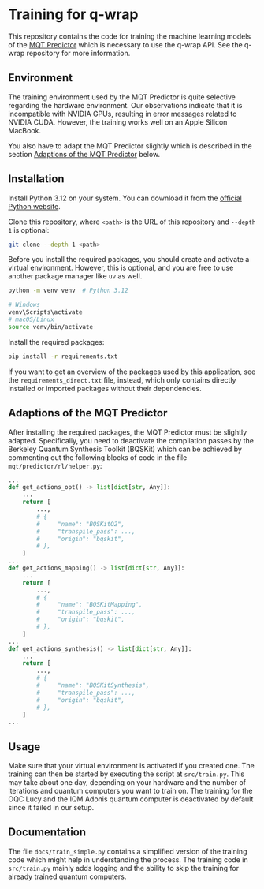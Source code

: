 # Training for q-wrap

This repository contains the code for training the machine learning models of the
[MQT Predictor](https://github.com/munich-quantum-toolkit/predictor) which is necessary to use the q-wrap API.
See the q-wrap repository for more information.

## Environment

The training environment used by the MQT Predictor is quite selective regarding the hardware environment. Our
observations indicate that it is incompatible with NVIDIA GPUs, resulting in error messages related to NVIDIA CUDA.
However, the training works well on an Apple Silicon MacBook.

You also have to adapt the MQT Predictor slightly which is described in the section
[Adaptions of the MQT Predictor](#adaptions-of-the-mqt-predictor) below.

## Installation

Install Python 3.12 on your system. You can download it from the
[official Python website](https://www.python.org/downloads/release/python-31210/).

Clone this repository, where `<path>` is the URL of this repository and `--depth 1` is optional:

```bash
git clone --depth 1 <path>
```

Before you install the required packages, you should create and activate a virtual environment. However, this is
optional, and you are free to use another package manager like `uv` as well.

```bash
python -m venv venv  # Python 3.12

# Windows
venv\Scripts\activate
# macOS/Linux
source venv/bin/activate
```

Install the required packages:

```bash
pip install -r requirements.txt
```

If you want to get an overview of the packages used by this application, see the `requirements_direct.txt` file,
instead, which only contains directly installed or imported packages without their dependencies.

## Adaptions of the MQT Predictor

After installing the required packages, the MQT Predictor must be slightly adapted. Specifically, you need to 
deactivate the compilation passes by the Berkeley Quantum Synthesis Toolkit (BQSKit) which can be achieved by
commenting out the following blocks of code in the file `mqt/predictor/rl/helper.py`:

```Python
...
def get_actions_opt() -> list[dict[str, Any]]:
    ...
    return [
        ...,
        # {
        #     "name": "BQSKitO2",
        #     "transpile_pass": ...,
        #     "origin": "bqskit",
        # },
    ]
...
def get_actions_mapping() -> list[dict[str, Any]]:
    ...
    return [
        ...,
        # {
        #     "name": "BQSKitMapping",
        #     "transpile_pass": ...,
        #     "origin": "bqskit",
        # },
    ]
...
def get_actions_synthesis() -> list[dict[str, Any]]:
    ...
    return [
        ...,
        # {
        #     "name": "BQSKitSynthesis",
        #     "transpile_pass": ...,
        #     "origin": "bqskit",
        # },
    ]   
...
```

## Usage

Make sure that your virtual environment is activated if you created one. The training can then be started by
executing the script at `src/train.py`. This may take about one day, depending on your hardware and the number of
iterations and quantum computers you want to train on. The training for the OQC Lucy and the IQM Adonis quantum
computer is deactivated by default since it failed in our setup.

## Documentation

The file `docs/train_simple.py` contains a simplified version of the training code which might help in understanding
the process. The training code in `src/train.py` mainly adds logging and the ability to skip the training for 
already trained quantum computers.
